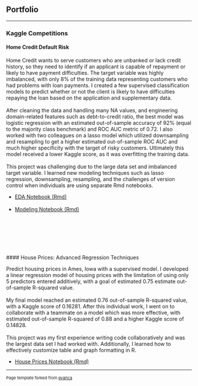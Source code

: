 ## Portfolio

---

### Kaggle Competitions 

#### Home Credit Default Risk

Home Credit wants to serve customers who are unbanked or lack credit history, so they need to identify if an applicant is capable of repayment or likely to have payment difficulties. The target variable was highly imbalanced, with only 8% of the training data representing customers who had problems with loan payments. I created a few supervised classification models to predict whether or not the client is likely to have difficulties repaying the loan based on the application and supplementary data.
<br><br>
After cleaning the data and handling many NA values, and engineering domain-related features such as debt-to-credit ratio, the best model was logistic regression with an estimated out-of-sample accuracy of 92% (equal to the majority class benchmark) and ROC AUC metric of 0.72. I also worked with two colleagues on a lasso model which utilized downsampling and resampling to get a higher estimated out-of-sample ROC AUC and much higher specificity with the target of risky customers. Ultimately this model received a lower Kaggle score, as it was overfitting the training data.
<br><br>
This project was challenging due to the large data set and imbalanced target variable. I learned new modeling techniques such as lasso regression, downsampling, resampling, and the challenges of version control when individuals are using separate Rmd notebooks.

- [EDA Notebook (Rmd)](projects/EDA_Notebook_Jessica_Kersey.Rmd)
<br><br>
- [Modeling Notebook (Rmd)](projects/Modeling_Notebook_Jessica_Kersey.Rmd)

<br><br>
---
<br>
#### House Prices: Advanced Regression Techniques

Predict housing prices in Ames, Iowa with a supervised model. I developed a linear regression model of housing prices with the limitation of using only 5 predictors entered additively, with a goal of estimated 0.75 estimate out-of-sample R-squared value.
<br><br>
My final model reached an estimated 0.76 out-of-sample R-squared value, with a Kaggle score of 0.16281. After this individual work, I went on to collaborate with a teammate on a model which was more effective, with estimated out-of-sample R-squared of 0.88 and a higher Kaggle score of 0.14828.
<br><br>
This project was my first experience writing code collaboratively and was the largest data set I had worked with. Additionally, I learned how to effectively customize table and graph formatting in R.

- [House Prices Notebook (Rmd)](projects/Kaggle_Notebook_House_Prices.Rmd)









---
<p style="font-size:11px">Page template forked from <a href="https://github.com/evanca/quick-portfolio">evanca</a></p>
<!-- Remove above link if you don't want to attibute -->
